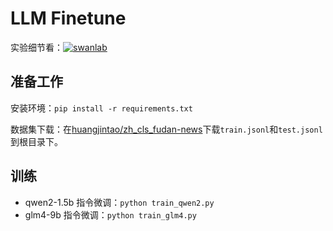 # LLM Finetune

实验细节看：[![swanlab](https://img.shields.io/badge/Qwen2%20指令微调-SwanLab-438440)](https://swanlab.cn/@ZeyiLin/Qwen2-fintune/runs/cfg5f8dzkp6vouxzaxlx6/chart)

## 准备工作

安装环境：`pip install -r requirements.txt`

数据集下载：在[huangjintao/zh_cls_fudan-news](https://modelscope.cn/datasets/huangjintao/zh_cls_fudan-news/files)下载`train.jsonl`和`test.jsonl`到根目录下。

## 训练

- qwen2-1.5b 指令微调：`python train_qwen2.py`
- glm4-9b 指令微调：`python train_glm4.py`
